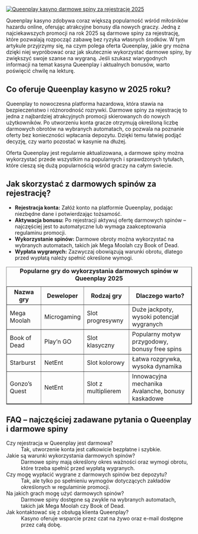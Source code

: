 [![Queenplay kasyno darmowe spiny za rejestrację 2025](https://123-caf.pages.dev/gitsignup.png)](https://vrmoo.ru/Bt82HjjY)

<p>Queenplay kasyno zdobywa coraz większą popularność wśród miłośników hazardu online, oferując atrakcyjne bonusy dla nowych graczy. Jedną z najciekawszych promocji na rok 2025 są darmowe spiny za rejestrację, które pozwalają rozpocząć zabawę bez ryzyka własnych środków. W tym artykule przyjrzymy się, na czym polega oferta Queenplay, jakie gry można dzięki niej wypróbować oraz jak skutecznie wykorzystać darmowe spiny, by zwiększyć swoje szanse na wygraną. Jeśli szukasz wiarygodnych informacji na temat kasyna Queenplay i aktualnych bonusów, warto poświęcić chwilę na lekturę.</p>  <h2>Co oferuje Queenplay kasyno w 2025 roku?</h2> <p>Queenplay to nowoczesna platforma hazardowa, która stawia na bezpieczeństwo i różnorodność rozrywki. Darmowe spiny za rejestrację to jedna z najbardziej atrakcyjnych promocji skierowanych do nowych użytkowników. Po utworzeniu konta gracze otrzymują określoną liczbę darmowych obrotów na wybranych automatach, co pozwala na poznanie oferty bez konieczności wpłacania depozytu. Dzięki temu łatwiej podjąć decyzję, czy warto pozostać w kasynie na dłużej.</p> <p>Oferta Queenplay jest regularnie aktualizowana, a darmowe spiny można wykorzystać przede wszystkim na popularnych i sprawdzonych tytułach, które cieszą się dużą popularnością wśród graczy na całym świecie.</p>  <h2>Jak skorzystać z darmowych spinów za rejestrację?</h2> <ul>   <li><strong>Rejestracja konta:</strong> Załóż konto na platformie Queenplay, podając niezbędne dane i potwierdzając tożsamość.</li>   <li><strong>Aktywacja bonusu:</strong> Po rejestracji aktywuj ofertę darmowych spinów – najczęściej jest to automatyczne lub wymaga zaakceptowania regulaminu promocji.</li>   <li><strong>Wykorzystanie spinów:</strong> Darmowe obroty można wykorzystać na wybranych automatach, takich jak Mega Moolah czy Book of Dead.</li>   <li><strong>Wypłata wygranych:</strong> Zazwyczaj obowiązują warunki obrotu, dlatego przed wypłatą należy spełnić określone wymogi.</li> </ul>  <table border="1" cellspacing="0" cellpadding="5">   <caption><strong>Popularne gry do wykorzystania darmowych spinów w Queenplay 2025</strong></caption>   <thead>     <tr>       <th>Nazwa gry</th>       <th>Deweloper</th>       <th>Rodzaj gry</th>       <th>Dlaczego warto?</th>     </tr>   </thead>   <tbody>     <tr>       <td>Mega Moolah</td>       <td>Microgaming</td>       <td>Slot progresywny</td>       <td>Duże jackpoty, wysoki potencjał wygranych</td>     </tr>     <tr>       <td>Book of Dead</td>       <td>Play’n GO</td>       <td>Slot klasyczny</td>       <td>Popularny motyw przygodowy, bonusy free spins</td>     </tr>     <tr>       <td>Starburst</td>       <td>NetEnt</td>       <td>Slot kolorowy</td>       <td>Łatwa rozgrywka, wysoka dynamika</td>     </tr>     <tr>       <td>Gonzo’s Quest</td>       <td>NetEnt</td>       <td>Slot z multiplierem</td>       <td>Innowacyjna mechanika Avalanche, bonusy kaskadowe</td>     </tr>   </tbody> </table>  <h2>FAQ – najczęściej zadawane pytania o Queenplay i darmowe spiny</h2> <dl>   <dt>Czy rejestracja w Queenplay jest darmowa?</dt>   <dd>Tak, utworzenie konta jest całkowicie bezpłatne i szybkie.</dd>   <dt>Jakie są warunki wykorzystania darmowych spinów?</dt>   <dd>Darmowe spiny mają określony okres ważności oraz wymogi obrotu, które trzeba spełnić przed wypłatą wygranych.</dd>   <dt>Czy mogę wypłacić wygrane z darmowych spinów bez depozytu?</dt>   <dd>Tak, ale tylko po spełnieniu wymogów dotyczących zakładów określonych w regulaminie promocji.</dd>   <dt>Na jakich grach mogę użyć darmowych spinów?</dt>   <dd>Darmowe spiny dostępne są zwykle na wybranych automatach, takich jak Mega Moolah czy Book of Dead.</dd>   <dt>Jak kontaktować się z obsługą klienta Queenplay?</dt>   <dd>Kasyno oferuje wsparcie przez czat na żywo oraz e-mail dostępne przez całą dobę.</dd> </dl>